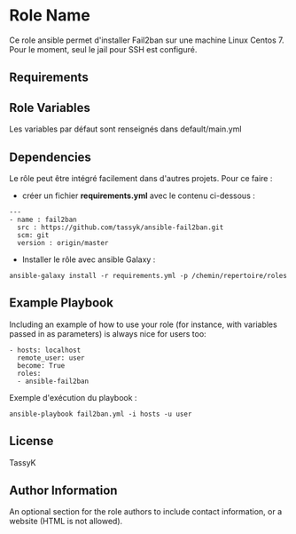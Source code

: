 Role Name
=========

Ce role ansible permet d'installer Fail2ban sur une machine Linux Centos 7.
Pour le moment, seul le jail pour SSH est configuré.
 
Requirements
------------


Role Variables
--------------

Les variables par défaut sont renseignés dans default/main.yml

Dependencies
------------

Le rôle peut être intégré facilement dans d'autres projets. Pour ce faire :
- créer un fichier **requirements.yml** avec le contenu ci-dessous :
```
---
- name : fail2ban
  src : https://github.com/tassyk/ansible-fail2ban.git
  scm: git
  version : origin/master
```
- Installer le rôle avec ansible Galaxy :
```
ansible-galaxy install -r requirements.yml -p /chemin/repertoire/roles
```
Example Playbook
----------------

Including an example of how to use your role (for instance, with variables passed in as parameters) is always nice for users too:

    - hosts: localhost
      remote_user: user
      become: True
      roles:
      - ansible-fail2ban

Exemple d'exécution du playbook :
```
ansible-playbook fail2ban.yml -i hosts -u user
```

License
-------

TassyK

Author Information
------------------

An optional section for the role authors to include contact information, or a website (HTML is not allowed).
